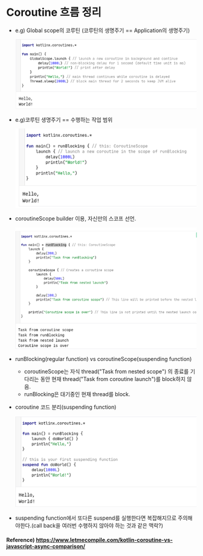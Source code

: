 # Coroutine 흐름 정리



- e.g) Global scope의 코루틴 (코루틴의 생명주기 == Application의 생명주기)

    ![](./images/6.png)

- e.g)코루틴 생명주기 == 수행하는 작업 범위

    ![](./images/7.png)
    
- coroutineScope builder 이용, 자신만의 스코프 선언.

    ![](./images/8.png)
    
- runBlocking(regular function) vs coroutineScope(suspending function)
    - coroutineScope는 자식 thread("Task from nested scope") 의 종료를 기다리는 동안 현재 thread("Task from coroutine launch")를 block하지 않음.
    - runBlocking은 대기중인 현재 thread를 block.

- coroutine 코드 분리(suspending function)

    ![](./images/9.png)

- suspending function에서 또다른 suspend를 실행한다면 복잡해지므로 주의해야한다.(call back을 여러번 수행하지 않아야 하는 것과 같은 맥락?)



#### Reference) https://www.letmecompile.com/kotlin-coroutine-vs-javascript-async-comparison/